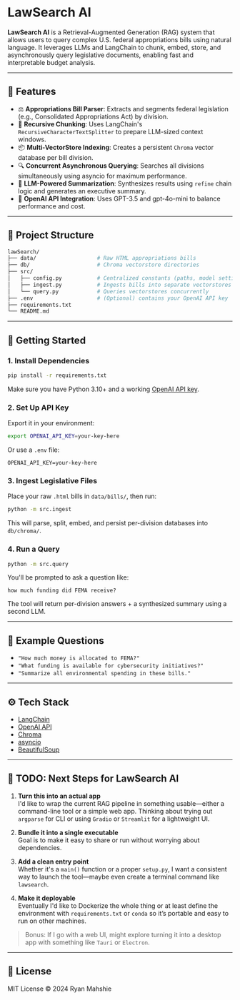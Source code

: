 
# LawSearch AI

**LawSearch AI** is a Retrieval-Augmented Generation (RAG) system that allows users to query complex U.S. federal appropriations bills using natural language. It leverages LLMs and LangChain to chunk, embed, store, and asynchronously query legislative documents, enabling fast and interpretable budget analysis.

---

## 🧠 Features

- ⚖️ **Appropriations Bill Parser**: Extracts and segments federal legislation (e.g., Consolidated Appropriations Act) by division.
- 🧩 **Recursive Chunking**: Uses LangChain's `RecursiveCharacterTextSplitter` to prepare LLM-sized context windows.
- 📦 **Multi-VectorStore Indexing**: Creates a persistent `Chroma` vector database per bill division.
- 🔍 **Concurrent Asynchronous Querying**: Searches all divisions simultaneously using asyncio for maximum performance.
- 📝 **LLM-Powered Summarization**: Synthesizes results using `refine` chain logic and generates an executive summary.
- 🔐 **OpenAI API Integration**: Uses GPT-3.5 and gpt-4o-mini to balance performance and cost.

---

## 📁 Project Structure

```bash
lawSearch/
├── data/                   # Raw HTML appropriations bills
├── db/                     # Chroma vectorstore directories
├── src/
│   ├── config.py           # Centralized constants (paths, model settings)
│   ├── ingest.py           # Ingests bills into separate vectorstores
│   └── query.py            # Queries vectorstores concurrently
├── .env                    # (Optional) contains your OpenAI API key
├── requirements.txt
└── README.md
```

---

## 🚀 Getting Started

### 1. Install Dependencies

```bash
pip install -r requirements.txt
```

Make sure you have Python 3.10+ and a working [OpenAI API key](https://platform.openai.com/account/api-keys).

### 2. Set Up API Key

Export it in your environment:

```bash
export OPENAI_API_KEY=your-key-here
```

Or use a `.env` file:

```env
OPENAI_API_KEY=your-key-here
```

### 3. Ingest Legislative Files

Place your raw `.html` bills in `data/bills/`, then run:

```bash
python -m src.ingest
```

This will parse, split, embed, and persist per-division databases into `db/chroma/`.

### 4. Run a Query

```bash
python -m src.query
```

You'll be prompted to ask a question like:

```
how much funding did FEMA receive?
```

The tool will return per-division answers + a synthesized summary using a second LLM.

---

## 📌 Example Questions

- `"How much money is allocated to FEMA?"`
- `"What funding is available for cybersecurity initiatives?"`
- `"Summarize all environmental spending in these bills."`

---

## ⚙️ Tech Stack

- [LangChain](https://www.langchain.com/)
- [OpenAI API](https://platform.openai.com/)
- [Chroma](https://www.trychroma.com/)
- [asyncio](https://docs.python.org/3/library/asyncio.html)
- [BeautifulSoup](https://www.crummy.com/software/BeautifulSoup/)

---

## 🚧 TODO: Next Steps for LawSearch AI

1. **Turn this into an actual app**  
   I'd like to wrap the current RAG pipeline in something usable—either a command-line tool or a simple web app. Thinking about trying out `argparse` for CLI or using `Gradio` or `Streamlit` for a lightweight UI.

2. **Bundle it into a single executable**  
   Goal is to make it easy to share or run without worrying about dependencies.

3. **Add a clean entry point**  
   Whether it's a `main()` function or a proper `setup.py`, I want a consistent way to launch the tool—maybe even create a terminal command like `lawsearch`.

4. **Make it deployable**  
   Eventually I'd like to Dockerize the whole thing or at least define the environment with `requirements.txt` or `conda` so it’s portable and easy to run on other machines.

> Bonus: If I go with a web UI, might explore turning it into a desktop app with something like `Tauri` or `Electron`.


---

## 📄 License

MIT License © 2024 Ryan Mahshie
